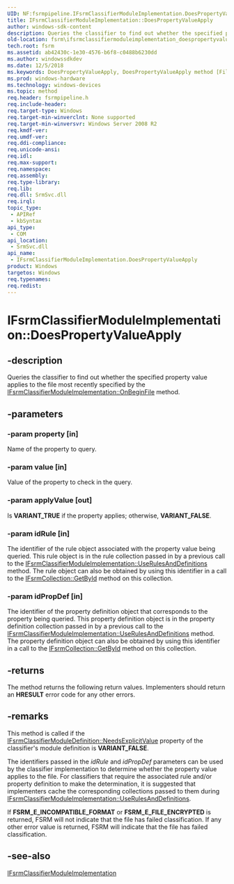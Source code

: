```yaml
---
UID: NF:fsrmpipeline.IFsrmClassifierModuleImplementation.DoesPropertyValueApply
title: IFsrmClassifierModuleImplementation::DoesPropertyValueApply
author: windows-sdk-content
description: Queries the classifier to find out whether the specified property value applies to the file most recently specified by the IFsrmClassifierModuleImplementation::OnBeginFile method.
old-location: fsrm\ifsrmclassifiermoduleimplementation_doespropertyvalueapply.htm
tech.root: fsrm
ms.assetid: ab42430c-1e30-4576-b6f8-c0488b6230dd
ms.author: windowssdkdev
ms.date: 12/5/2018
ms.keywords: DoesPropertyValueApply, DoesPropertyValueApply method [File Server Resource Manager], DoesPropertyValueApply method [File Server Resource Manager],IFsrmClassifierModuleImplementation interface, IFsrmClassifierModuleImplementation interface [File Server Resource Manager],DoesPropertyValueApply method, IFsrmClassifierModuleImplementation.DoesPropertyValueApply, IFsrmClassifierModuleImplementation::DoesPropertyValueApply, fs.ifsrmclassifiermoduleimplementation_doespropertyvalueapply, fsrm.ifsrmclassifiermoduleimplementation_doespropertyvalueapply, fsrmpipeline/IFsrmClassifierModuleImplementation::DoesPropertyValueApply
ms.prod: windows-hardware
ms.technology: windows-devices
ms.topic: method
req.header: fsrmpipeline.h
req.include-header: 
req.target-type: Windows
req.target-min-winverclnt: None supported
req.target-min-winversvr: Windows Server 2008 R2
req.kmdf-ver: 
req.umdf-ver: 
req.ddi-compliance: 
req.unicode-ansi: 
req.idl: 
req.max-support: 
req.namespace: 
req.assembly: 
req.type-library: 
req.lib: 
req.dll: SrmSvc.dll
req.irql: 
topic_type:
 - APIRef
 - kbSyntax
api_type:
 - COM
api_location:
 - SrmSvc.dll
api_name:
 - IFsrmClassifierModuleImplementation.DoesPropertyValueApply
product: Windows
targetos: Windows
req.typenames: 
req.redist: 
---
```


# IFsrmClassifierModuleImplementation::DoesPropertyValueApply


## -description


Queries  the classifier to find out whether the specified property value applies to the file most recently specified by the <a href="https://msdn.microsoft.com/799f26c7-925e-4669-9571-128e10c51e9c">IFsrmClassifierModuleImplementation::OnBeginFile</a> method.


## -parameters




### -param property [in]

Name of the property to query.


### -param value [in]

Value of the property to check in the query.


### -param applyValue [out]

Is <b>VARIANT_TRUE</b> if the property applies; otherwise, <b>VARIANT_FALSE</b>.


### -param idRule [in]

The identifier of the rule object associated with the property value being queried. This rule object is in the rule collection passed in by a previous call to the <a href="https://msdn.microsoft.com/8fbca8c4-7021-4183-b8f7-a32082da17fc">IFsrmClassifierModuleImplementation::UseRulesAndDefinitions</a> method. The rule object can also be obtained by using this identifier in a call to the <a href="https://msdn.microsoft.com/6d6be809-bfe6-46ad-9156-288da834ff13">IFsrmCollection::GetById</a> method on this collection.


### -param idPropDef [in]

The identifier of the property definition object that corresponds to the property being queried. This property definition object is in the property definition collection passed in by a previous call to the <a href="https://msdn.microsoft.com/8fbca8c4-7021-4183-b8f7-a32082da17fc">IFsrmClassifierModuleImplementation::UseRulesAndDefinitions</a> method. The property definition object can also be obtained by using this identifier in a call to the <a href="https://msdn.microsoft.com/6d6be809-bfe6-46ad-9156-288da834ff13">IFsrmCollection::GetById</a> method on this collection.


## -returns



The method returns the following return values. Implementers should return an <b>HRESULT</b> error code for any other errors.




## -remarks



This method is called if the <a href="https://msdn.microsoft.com/580542ef-c766-4a39-9dbd-aed2f4a11780">IFsrmClassifierModuleDefinition::NeedsExplicitValue</a> property of the classifier's module definition is <b>VARIANT_FALSE</b>.

The identifiers passed in the <i>idRule</i> and <i>idPropDef</i> parameters can be used by the classifier implementation to determine whether the property value applies to the file. For classifiers that require the associated rule and/or property definition to make the determination, it is suggested that implementers cache the corresponding collections passed to them during <a href="https://msdn.microsoft.com/8fbca8c4-7021-4183-b8f7-a32082da17fc">IFsrmClassifierModuleImplementation::UseRulesAndDefinitions</a>.

If <b>FSRM_E_INCOMPATIBLE_FORMAT</b> or <b>FSRM_E_FILE_ENCRYPTED</b> is returned, FSRM will not indicate that the file has failed classification. If any other error value is returned, FSRM will indicate that the file has failed classification.




## -see-also




<a href="https://msdn.microsoft.com/f238c446-b268-4600-b6e3-ec772a5f7575">IFsrmClassifierModuleImplementation</a>
 

 

